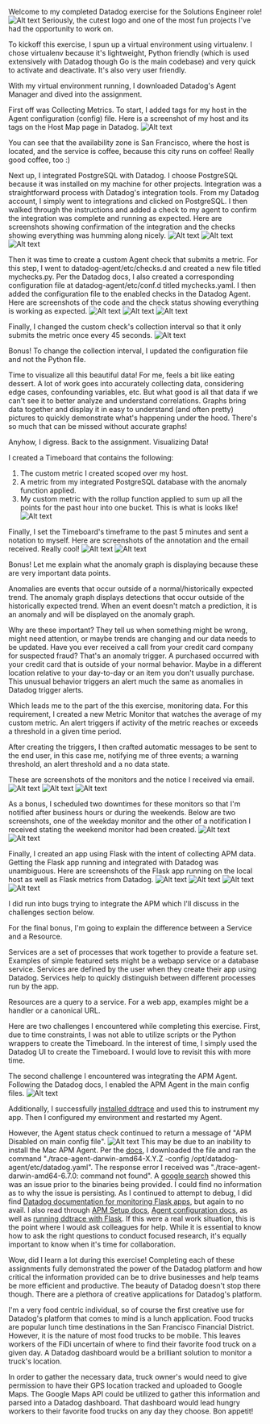 Welcome to my completed Datadog exercise for the Solutions Engineer role!
![Alt text](Screenshots/datadog.png "Datadog Logo")
Seriously, the cutest logo and one of the most fun projects I've had the opportunity to work on.

To kickoff this exercise, I spun up a virtual environment using virtualenv. I chose virtualenv because it's lightweight, Python friendly (which is used extensively with Datadog though Go is the main codebase) and very quick to activate and deactivate. It's also very user friendly.

With my virtual environment running, I downloaded Datadog's Agent Manager and dived into the assignment.

First off was Collecting Metrics. To start, I added tags for my host in the Agent configuration (config) file. Here is a screenshot of my host and its tags on the Host Map page in Datadog.
![Alt text](Screenshots/host_with_tags_on_Host_Map.png "host with tags on Host Map")

You can see that the availability zone is San Francisco, where the host is located, and the service is coffee, because this city runs on coffee! Really good coffee, too :)

Next up, I integrated PostgreSQL with Datadog. I choose PostgreSQL because it was installed on my machine for other projects. Integration was a straightforward process with Datadog's integration tools. From my Datadog account, I simply went to integrations and clicked on PostgreSQL. I then walked through the instructions and added a check to my agent to confirm the integration was complete and running as expected. Here are screenshots showing confirmation of the integration and the checks showing everything was humming along nicely.
![Alt text](Screenshots/PostgreSQL_installed.png "PostgreSQL Installed")
![Alt text](Screenshots/status_check_ok_after_PostgreSQL_integration.png "Status Check OK")
![Alt text](Screenshots/check_ok_after_PostgreSQL_integration.png "Check OK after PostgreSQL installation")

Then it was time to create a custom Agent check that submits a metric. For this step, I went to datadog-agent/etc/checks.d and created a new file titled mychecks.py. Per the Datadog docs, I also created a corresponding configuration file at datadog-agent/etc/conf.d titled mychecks.yaml. I then added the configuration file to the enabled checks in the Datadog Agent. Here are screenshots of the code and the check status showing everything is working as expected.
![Alt text](Screenshots/custom_metric_code.png "Code for Custom Metric")
![Alt text](Screenshots/status_check_ok_for_custom_metric.png "Status Check OK for Custom Metric")
![Alt text](Screenshots/custom_metric_check_ok.png "Check OK for Custom Metric")

Finally, I changed the custom check's collection interval so that it only submits the metric once every 45 seconds.
![Alt text](Screenshots/yaml_code_for_custom_metric.png "yaml code for Custom Metric")

Bonus! To change the collection interval, I updated the configuration file and not the Python file.

Time to visualize all this beautiful data! For me, feels a bit like eating dessert. A lot of work goes into accurately collecting data, considering edge cases, confounding variables, etc. But what good is all that data if we can't see it to better analyze and understand correlations. Graphs bring data together and display it in easy to understand (and often pretty) pictures to quickly demonstrate what's happening under the hood. There's so much that can be missed without accurate graphs!

Anyhow, I digress. Back to the assignment. Visualizing Data!

I created a Timeboard that contains the following:

1) The custom metric I created scoped over my host.
2) A metric from my integrated PostgreSQL database with the anomaly function applied.
3) My custom metric with the rollup function applied to sum up all the points for the past hour into one bucket.
This is what is looks like!
![Alt text](Screenshots/timeboard.png "Timeboard")

Finally, I set the Timeboard's timeframe to the past 5 minutes and sent a notation to myself. Here are screenshots of the annotation and the email received. Really cool!
![Alt text](Screenshots/annotated_five_mins.png "Annotated 5 minutes")
![Alt text](Screenshots/annotation_received.png "Annotation Email")

Bonus! Let me explain what the anomaly graph is displaying because these are very important data points.

Anomalies are events that occur outside of a normal/historically expected trend. The anomaly graph displays detections that occur outside of the historically expected trend. When an event doesn't match a prediction, it is an anomaly and will be displayed on the anomaly graph.

Why are these important? They tell us when something might be wrong, might need attention, or maybe trends are changing and our data needs to be updated. Have you ever received a call from your credit card company for suspected fraud? That's an anomaly trigger. A purchased occurred with your credit card that is outside of your normal behavior. Maybe in a different location relative to your day-to-day or an item you don't usually purchase. This unusual behavior triggers an alert much the same as anomalies in Datadog trigger alerts.

Which leads me to the part of the this exercise, monitoring data. For this requirement, I created a new Metric Monitor that watches the average of my custom metric. An alert triggers if activity of the metric reaches or exceeds a threshold in a given time period.

After creating the triggers, I then crafted automatic messages to be sent to the end user, in this case me, notifying me of three events; a warning threshold, an alert threshold and a no data state.

These are screenshots of the monitors and the notice I received via email.
![Alt text](Screenshots/Monitor_notice.png "Monitor Notice")
![Alt text](Screenshots/metric_monitor.png "Metric Monitor")
![Alt text](Screenshots/metric_monitor2.png "Metric Monitor2")

As a bonus, I scheduled two downtimes for these monitors so that I'm notified after business hours or during the weekends. Below are two screenshots, one of the weekday monitor and the other of a notification I received stating the weekend monitor had been created.
![Alt text](Screenshots/M-F_downtime.png "Weekly Downtime")
![Alt text](Screenshots/Weekend_downtime.png "Weekend Downtime")

Finally, I created an app using Flask with the intent of collecting APM data. Getting the Flask app running and integrated with Datadog was unambiguous. Here are screenshots of the Flask app running on the local host as well as Flask metrics from Datadog.
![Alt text](Screenshots/entry_point.png "Entry Point")
![Alt text](Screenshots/getting_APM_started.png "Getting APM started")
![Alt text](Screenshots/posting_traces.png "Posting traces")
![Alt text](Screenshots/flask_metric.png "Flask Metric")

I did run into bugs trying to integrate the APM which I'll discuss in the challenges section below.

For the final bonus, I'm going to explain the difference between a Service and a Resource.

Services are a set of processes that work together to provide a feature set. Examples of simple featured sets might be a webapp service or a database service. Services are defined by the user when they create their app using Datadog. Services help to quickly distinguish between different processes run by the app.

Resources are a query to a service. For a web app, examples might be a handler or a canonical URL.

Here are two challenges I encountered while completing this exercise.
First, due to time constraints, I was not able to utilize scripts or the Python wrappers to create the Timeboard. In the interest of time, I simply used the Datadog UI to create the Timeboard. I would love to revisit this with more time.

The second challenge I encountered was integrating the APM Agent. Following the Datadog docs, I enabled the APM Agent in the main config files.
![Alt text](Screenshots/apm_config.png "APM Config")

Additionally, I successfully [installed ddtrace](https://docs.datadoghq.com/tracing/setup/python/) and used this to instrument my app. Then I configured my environment and restarted my Agent.

However, the Agent status check continued to return a message of "APM Disabled on main config file".
![Alt text](Screenshots/APM_disabled.png "APM Disabled")
This may be due to an inability to install the Mac APM Agent. Per the [docs](https://github.com/DataDog/datadog-trace-agent), I downloaded the file and ran the command "./trace-agent-darwin-amd64-X.Y.Z -config /opt/datadog-agent/etc/datadog.yaml". The response error I received was "./trace-agent-darwin-amd64-6.7.0: command not found". A [google search](https://github.com/DataDog/datadog-trace-agent/issues/397) showed this was an issue prior to the binaries being provided. I could find no information as to why the issue is persisting. As I continued to attempt to debug, I did find [Datadog documentation for monitoring Flask apps](https://www.datadoghq.com/blog/monitoring-flask-apps-with-datadog/), but again to no avail. I also read through [APM Setup docs](https://docs.datadoghq.com/tracing/setup/?tab=agent630#primary-tags), [Agent configuration docs](https://docs.datadoghq.com/agent/faq/agent-configuration-files/?tab=agentv6#agent-main-configuration-file), as well as [running ddtrace with Flask](http://pypi.datadoghq.com/trace/docs/web_integrations.html#flask). If this were a real work situation, this is the point where I would ask colleagues for help. While it is essential to know how to ask the right questions to conduct focused research, it's equally important to know when it's time for collaboration.

Wow, did I learn a lot during this exercise! Completing each of these assignments fully demonstrated the power of the Datadog platform and how critical the information provided can be to drive businesses and help teams be more efficient and productive. The beauty of Datadog doesn't stop there though. There are a plethora of creative applications for Datadog's platform.   

I'm a very food centric individual, so of course the first creative use for Datadog's platform that comes to mind is a lunch application. Food trucks are popular lunch time destinations in the San Francisco Financial District. However, it is the nature of most food trucks to be mobile. This leaves workers of the FiDi uncertain of where to find their favorite food truck on a given day. A Datadog dashboard would be a brilliant solution to monitor a truck's location.

In order to gather the necessary data, truck owner's would need to give permission to have their GPS location tracked and uploaded to Google Maps. The Google Maps API could be utilized to gather this information and parsed into a Datadog dashboard. That dashboard would lead hungry workers to their favorite food trucks on any day they choose. Bon appetit!

